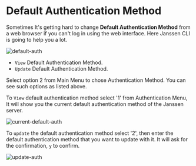 # Default Authentication Method

Sometimes It's getting hard to change **Default Authentication Method** from a web browser if you can't log in using the web interface. Here Janssen CLI is going to help you a lot. 

![default-auth](../img/image-im-default-auth-03042021.png)

- `View` Default Authentication Method.
- `Update` Default Authentication Method.

Select option 2 from Main Menu to chose Authentication Method. You can see such options as listed above.

To `View` default authentication method select '1' from Authentication Menu, It will show you the current default authentication method of the Janssen server.

![current-default-auth](../img/image-im-cur-default-auth-03042021.png)


To `update` the default authentication method select '2', then enter the default authentication method that you want to update with it. It will ask for the confirmation, `y` to confirm. 

![update-auth](../img/image-im-update-default-auth-03042021.png)


